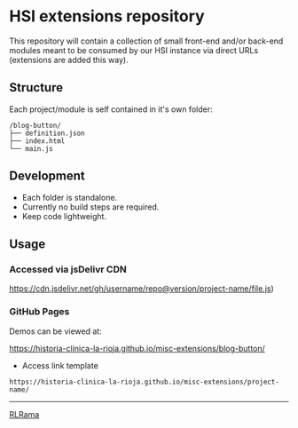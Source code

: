 # HSI extensions repository

This repository will contain a collection of small front-end and/or back-end modules meant to be consumed by our HSI instance via direct URLs (extensions are added this way).

## Structure

Each project/module is self contained in it's own folder:

```
/blog-button/
├── definition.json
├── index.html
└── main.js
```

## Development

- Each folder is standalone.
- Currently no build steps are required.
- Keep code lightweight.

## Usage

### Accessed via jsDelivr CDN

https://cdn.jsdelivr.net/gh/username/repo@version/project-name/file.js)

### GitHub Pages

Demos can be viewed at:

https://historia-clinica-la-rioja.github.io/misc-extensions/blog-button/

- Access link template

`https://historia-clinica-la-rioja.github.io/misc-extensions/project-name/`

---

[RLRama](https://github.com/RLRama)